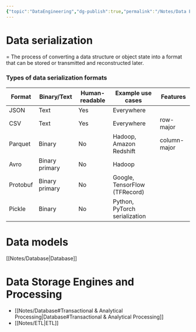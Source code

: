 ```yaml
---
{"topic":"DataEngineering","dg-publish":true,"permalink":"/Notes/Data Engineering Fundamentals/","dgPassFrontmatter":true,"noteIcon":""}
---
```


# Data serialization
= The process of converting a data structure or object state into a format that can be stored or transmitted and reconstructed later.
### Types of data serialization formats

| Format   | Binary/Text    | Human-readable | Example use cases             | Features |
| -------- | -------------- | -------------- | ----------------------------- | --------|
| JSON     | Text           | Yes            | Everywhere                    |         |
| CSV      | Text           | Yes            | Everywhere                    | row-major |
| Parquet  | Binary         | No             | Hadoop, Amazon Redshift       | column-major |
| Avro     | Binary primary | No             | Hadoop                        |     |
| Protobuf | Binary primary | No             | Google, TensorFlow (TFRecord) |     |
| Pickle   | Binary         | No             | Python, PyTorch serialization |    |


# Data models
[[Notes/Database\|Database]]

# Data Storage Engines and Processing
- [[Notes/Database#Transactional & Analytical Processing\|Database#Transactional & Analytical Processing]]
- [[Notes/ETL\|ETL]]